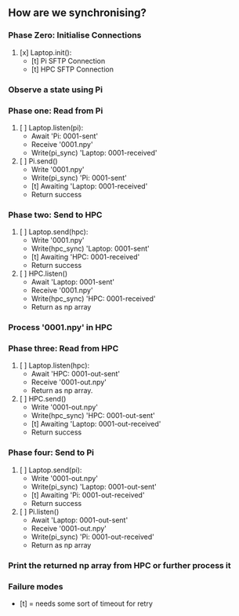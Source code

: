 ## How are we synchronising?
### Phase Zero: Initialise Connections
   1. [x] Laptop.init():
      - [t] Pi SFTP Connection
      - [t] HPC SFTP Connection

### Observe a state using Pi

### Phase one: Read from Pi
   1. [ ] Laptop.listen(pi):
      - Await 'Pi: 0001-sent'
      - Receive '0001.npy'
      - Write(pi_sync) 'Laptop: 0001-received'
   2. [ ] Pi.send()
      - Write '0001.npy'
      - Write(pi_sync) 'Pi: 0001-sent'
      - [t] Awaiting 'Laptop: 0001-received'
      - Return success

### Phase two: Send to HPC
   1. [ ] Laptop.send(hpc):
      - Write '0001.npy'
      - Write(hpc_sync) 'Laptop: 0001-sent'
      - [t] Awaiting 'HPC: 0001-received'
      - Return success
   2. [ ] HPC.listen()
      - Await 'Laptop: 0001-sent'
      - Receive '0001.npy'
      - Write(hpc_sync) 'HPC: 0001-received'
      - Return as np array

### Process '0001.npy' in HPC

### Phase three: Read from HPC
   1. [ ] Laptop.listen(hpc):
      - Await 'HPC: 0001-out-sent'
      - Receive '0001-out.npy'
      - Return as np array.
   2. [ ] HPC.send()
      - Write '0001-out.npy'
      - Write(hpc_sync) 'HPC: 0001-out-sent'
      - [t] Awaiting 'Laptop: 0001-out-received'
      - Return success

### Phase four: Send to Pi
   1. [ ] Laptop.send(pi):
      - Write '0001-out.npy'
      - Write(pi_sync) 'Laptop: 0001-out-sent'
      - [t] Awaiting 'Pi: 0001-out-received'
      - Return success
   2. [ ] Pi.listen()
      - Await 'Laptop: 0001-out-sent'
      - Receive '0001-out.npy'
      - Write(pi_sync) 'Pi: 0001-out-received'
      - Return as np array

### Print the returned np array from HPC or further process it

### Failure modes
   - [t] = needs some sort of timeout for retry